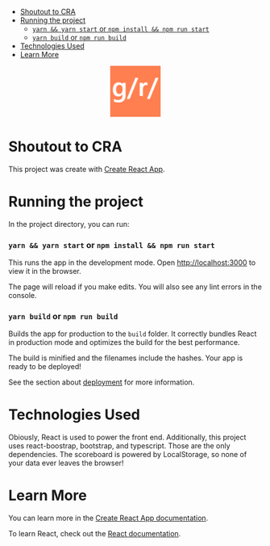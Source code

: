 - [Shoutout to CRA](#shoutout-to-cra)
- [Running the project](#running-the-project)
    - [`yarn && yarn start` or `npm install && npm run start`](#yarn--yarn-start-or-npm-install--npm-run-start)
    - [`yarn build` or `npm run build`](#yarn-build-or-npm-run-build)
- [Technologies Used](#technologies-used)
- [Learn More](#learn-more)

<p align="center">
    <img id="image" src="./logo.png" width="20%">
</p>

# Shoutout to CRA

This project was create with [Create React App](https://github.com/facebook/create-react-app).

# Running the project

In the project directory, you can run:

### `yarn && yarn start` or `npm install && npm run start`

This runs the app in the development mode. Open [http://localhost:3000](http://localhost:3000) to view it in the browser.

The page will reload if you make edits. You will also see any lint errors in the console.

### `yarn build` or `npm run build`

Builds the app for production to the `build` folder. It correctly bundles React in production mode and optimizes the build for the best performance.

The build is minified and the filenames include the hashes. Your app is ready to be deployed!

See the section about [deployment](https://facebook.github.io/create-react-app/docs/deployment) for more information.

# Technologies Used

Obiously, React is used to power the front end. Additionally, this project uses react-boostrap, bootstrap, and typescript. Those are the only dependencies. The scoreboard is powered by LocalStorage, so none of your data ever leaves the browser!

# Learn More

You can learn more in the [Create React App documentation](https://facebook.github.io/create-react-app/docs/getting-started).

To learn React, check out the [React documentation](https://reactjs.org/).
